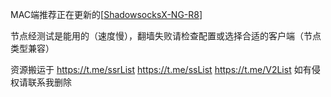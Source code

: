 MAC端推荐正在更新的[[ShadowsocksX-NG-R8](https://github.com/paradiseduo/ShadowsocksX-NG-R8)]

节点经测试是能用的（速度慢），翻墙失败请检查配置或选择合适的客户端（节点类型兼容）

资源搬运于 https://t.me/ssrList   https://t.me/ssList   https://t.me/V2List  如有侵权请联系我删除

